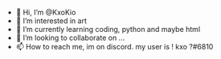 - 👋 Hi, I’m @KxoKio
- 👀 I’m interested in art
- 🌱 I’m currently learning coding, python and maybe html
- 💞️ I’m looking to collaborate on ...
- 📫 How to reach me, im on discord. my user is ! kxo ?#6810

<!---
KxoKio/KxoKio is a ✨ special ✨ repository because its `README.md` (this file) appears on your GitHub profile.
You can click the Preview link to take a look at your changes.
--->
